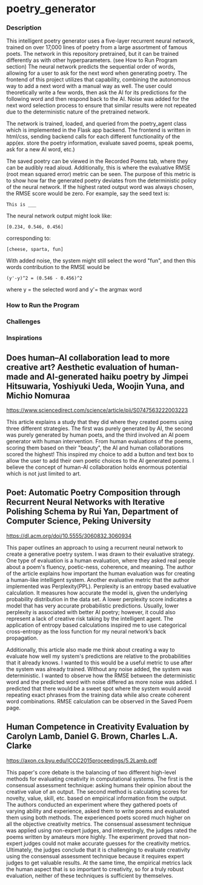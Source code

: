 # poetry_generator

### Description

This intelligent poetry generator uses a five-layer recurrent neural network,
trained on over 17,000 lines of poetry from a large assortment of famous poets.
The network in this repository pretrained, but it can be trained differently as
with other hyperparameters. (see How to Run Program section)
The neural network predicts the sequential order of words, allowing for
a user to ask for the next word when generating poetry. The frontend of this
project utilizes that capability, combining the autonomous way to add a next
word with a manual way as well. The user could theoretically write a few words,
then ask the AI for its predictions for the following word and then respond
back to the AI. Noise was added for the next word selection process to ensure
that similar results were not repeated due to the deterministic nature of the
pretrained network.

The network is trained, loaded, and queried from the poetry_agent class which
is implemented in the Flask app backend. The frontend is written in html/css,
sending backend calls for each different functionality of the app(ex. store the
poetry information, evaluate saved poems, speak poems, ask for a new AI word,
etc.)

The saved poetry can be viewed in the Recorded Poems tab, where they can be
audibly read aloud. Additionally, this is where the evaluative RMSE
(root mean squared error) metric can be seen. The purpose of this metric is to
show how far the generated poetry deviates from the deterministic policy of
the neural network. If the highest rated output word was always chosen, the
RMSE score would be zero. For example, say the seed text is:

```
This is ___
```

The neural network output might look like:

```
[0.234, 0.546, 0.456]
```

corresponding to:

```
[cheese, sparta, fun]
```

With added noise, the system might still select the word "fun", and then this
words contribution to the RMSE would be

```
(y'-y)^2 = (0.546 - 0.456)^2
```

where y = the selected word and y'= the argmax word

### How to Run the Program

### Challenges

### Inspirations

## Does human–AI collaboration lead to more creative art? Aesthetic evaluation of human-made and AI-generated haiku poetry by Jimpei Hitsuwaria, Yoshiyuki Ueda, Woojin Yuna, and Michio Nomuraa

https://www.sciencedirect.com/science/article/pii/S0747563222003223

This article explains a study that they did where they created poems using three
different strategies. The first was purely generated by AI, the second was purely
generated by human poets, and the third involved an AI poem generator with human intervention.
From human evaluations of the poems, scoring them based on their "beauty", the
AI and human collaborations scored the highest! This inspired my choice to add
a button and text box to allow the user to add their own poetic choices to the
AI generated poems. I believe the concept of human-AI collaboration holds enormous
potential which is not just limited to art.

## Poet: Automatic Poetry Composition through Recurrent Neural Networks with Iterative Polishing Schema by Rui Yan, Department of Computer Science, Peking University

https://dl.acm.org/doi/10.5555/3060832.3060934

This paper outlines an approach to using a recurrent neural network to create a
generative poetry system. I was drawn to their evaluative strategy. One type
of evaluation is a human evaluation, where they asked real people about a
poem's fluency, poetic-ness, coherence, and meaning. The author of the article
explains how important the human evaluation was for creating a human-like
intelligent system. Another evaluative metric that the author implemented was
Perplexity(PPL). Perplexity is an entropy based evaluative calculation. It
measures how accurate the model is, given the underlying probability
distribution in the data set. A lower perplexity score indicates a model that
has very accurate probabilistic predictions. Usually, lower perplexity is
associated with better AI poetry; however, it could also represent a lack of
creative risk taking by the intelligent agent. The application of entropy based
calculations inspired me to use categorical cross-entropy as the loss function
for my neural network’s back propagation.

Additionally, this article also made me think about creating a way to evaluate
how well my system's predictions are relative to the probabilities that it
already knows. I wanted to this would be a useful metric to use after
the system was already trained. Without any noise added, the system was
deterministic. I wanted to observe how the RMSE between the deterministic word
and the predicted word with noise differed as more noise was added. I predicted
that there would be a sweet spot where the system would avoid repeating exact
phrases from the training data while also create coherent word combinations.
RMSE calculation can be observed in the Saved Poem page.

## Human Competence in Creativity Evaluation by Carolyn Lamb, Daniel G. Brown, Charles L.A. Clarke

https://axon.cs.byu.edu/ICCC2015proceedings/5.2Lamb.pdf

This paper's core debate is the balancing of two different high-level methods
for evaluating creativity in computational systems. The first is the consensual
assessment technique: asking humans their opinion about the creative value of an
output. The second method is calculating scores for novelty, value, skill, etc.
based on empirical information from the output. The authors conducted an
experiment where they gathered poets of varying ability and experience, asked
them to write poems and evaluated them using both methods. The experienced
poets scored much higher on all the objective creativity metrics. The consensual
assessment technique was applied using non-expert judges, and interestingly,
the judges rated the poems written by amateurs more highly. The experiment
proved that non-expert judges could not make accurate guesses for the creativity
metrics. Ultimately, the judges conclude that it is challenging to evaluate
creativity using the consensual assessment technique because it requires
expert judges to get valuable results. At the same time, the empirical metrics
lack the human aspect that is so important to creativity, so for a truly robust
evaluation, neither of these techniques is sufficient by themselves.
